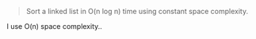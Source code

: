> Sort a linked list in O(n log n) time using constant space complexity.

I use O(n) space complexity..